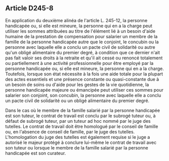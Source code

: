 ## Article D245-8

En application du deuxième alinéa de l'article L. 245-12, la personne handicapée ou, si elle est mineure, la
personne qui en a la charge peut utiliser les sommes attribuées au titre de l'élément lié à un besoin d'aide
humaine de la prestation de compensation pour salarier un membre de la famille de la personne handicapée
autre que le conjoint, le concubin ou la personne avec laquelle elle a conclu un pacte civil de solidarité ou
autre qu'un obligé alimentaire du premier degré, à condition que ce dernier n'ait pas fait valoir ses droits à
la retraite et qu'il ait cessé ou renoncé totalement ou partiellement à une activité professionnelle pour être
employé par la personne handicapée ou, si elle est mineure, la personne qui en a la charge. Toutefois, lorsque
son état nécessite à la fois une aide totale pour la plupart des actes essentiels et une présence constante
ou quasi-constante due à un besoin de soins ou d'aide pour les gestes de la vie quotidienne, la personne
handicapée majeure ou émancipée peut utiliser ces sommes pour salarier son conjoint, son concubin, la
personne avec laquelle elle a conclu un pacte civil de solidarité ou un obligé alimentaire du premier degré.

Dans le cas où le membre de la famille salarié par la personne handicapée est son tuteur, le contrat de travail
est conclu par le subrogé tuteur ou, à défaut de subrogé tuteur, par un tuteur ad hoc nommé par le juge
des tutelles. Le contrat de travail doit être homologué par le conseil de famille ou, en l'absence de conseil
de famille, par le juge des tutelles. L'homologation du juge des tutelles est également requise si le juge a
autorisé le majeur protégé à conclure lui-même le contrat de travail avec son tuteur ou lorsque le membre de
la famille salarié par la personne handicapée est son curateur.

